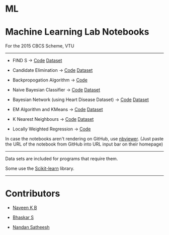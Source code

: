 # ML

# Machine Learning Lab Notebooks
For the 2015 CBCS Scheme, VTU

---

- FIND S -> [Code](https://github.com/YaegerKnight/ML/blob/master/Program%201%20-%20Find-S.ipynb) [Dataset](https://github.com/YaegerKnight/ML/blob/master/FindS.csv)
- Candidate Elimination -> [Code](https://github.com/YaegerKnight/ML/blob/master/Program%202%20.ipynb) [Dataset](https://github.com/YaegerKnight/ML/blob/master/CandidateElimination1.csv)

- Backpropogation Algorithm -> [Code](https://github.com/YaegerKnight/ML/blob/master/Program%204%20Artificial%20Neural%20Network.ipynb)
- Naive Bayesian Classifier -> [Code](#) [Dataset](#) 

- Bayesian Network (using Heart Disease Dataset) -> [Code](https://github.com/YaegerKnight/ML/blob/master/Program%207%20-%20Using%20pgmpy%20Module%20.ipynb) [Dataset](https://github.com/YaegerKnight/ML/blob/master/Program7DataSet.csv) 
- EM Algorithm and KMeans -> [Code](https://github.com/YaegerKnight/ML/blob/master/Program%208%20EM%20and%20K-Means.ipynb) [Dataset](https://github.com/YaegerKnight/ML/blob/master/Program8DataSet.csv)
- K Nearest Neighbours -> [Code](https://github.com/YaegerKnight/ML/blob/master/Program%209%20K%20Neighbours%20Classifier.ipynb) [Dataset](https://github.com/YaegerKnight/ML/blob/master/iris_data.csv)
- Locally Weighted Regression -> [Code](https://github.com/YaegerKnight/ML/blob/master/Program%2010%20%20Locally%20Weighted%20Regression%20.ipynb) 


In case the notebooks aren't rendering on GitHub, use [nbviewer](https://nbviewer.jupyter.org/).
(Just paste the URL of the notebook from GitHub into URL input bar on their homepage)

---
Data sets are included for programs that require them.

Some use the [Scikit-learn](http://scikit-learn.org/stable/) library.
  
---
# Contributors 

- [Naveen K B](https://github.com/YaegerKnight)

- [Bhaskar S](https://github.com/bhaskars2197)

- [Nandan Satheesh](https://github.com/NandanSatheesh)
